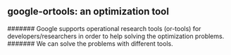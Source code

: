 ## google-ortools: an optimization tool
####### Google supports operational research tools (or-tools) for developers/researchers in order to help solving the optimization problems.
####### We can solve the problems with different tools. 
